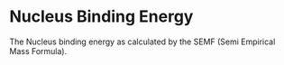 # Nucleus Binding Energy

The Nucleus binding energy as calculated by the SEMF (Semi Empirical Mass Formula).
